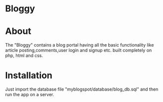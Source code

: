 Bloggy
=========================================================================================================================

About
=========================================================================================================================
The "Bloggy" contains a blog portal having all the basic functionality like article posting,comments,user login and signup etc. built completely on php, html and css.

Installation
=========================================================================================================================
Just import the database file "myblogspot/database/blog_db.sql" and then run the app on a server.
